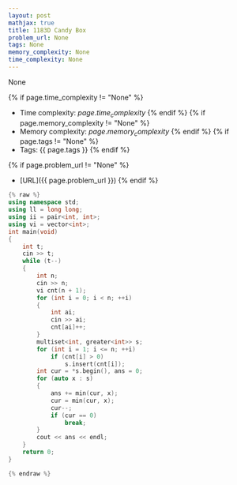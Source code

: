 ```yaml
---
layout: post
mathjax: true
title: 1183D Candy Box
problem_url: None
tags: None
memory_complexity: None
time_complexity: None
---
```


None


{% if page.time_complexity != "None" %}
- Time complexity: ${{ page.time_complexity }}$
{% endif %}
{% if page.memory_complexity != "None" %}
- Memory complexity: ${{ page.memory_complexity }}$
{% endif %}
{% if page.tags != "None" %}
- Tags: {{ page.tags }}
{% endif %}

{% if page.problem_url != "None" %}
- [URL]({{ page.problem_url }})
{% endif %}

```cpp
{% raw %}
using namespace std;
using ll = long long;
using ii = pair<int, int>;
using vi = vector<int>;
int main(void)
{
    int t;
    cin >> t;
    while (t--)
    {
        int n;
        cin >> n;
        vi cnt(n + 1);
        for (int i = 0; i < n; ++i)
        {
            int ai;
            cin >> ai;
            cnt[ai]++;
        }
        multiset<int, greater<int>> s;
        for (int i = 1; i <= n; ++i)
            if (cnt[i] > 0)
                s.insert(cnt[i]);
        int cur = *s.begin(), ans = 0;
        for (auto x : s)
        {
            ans += min(cur, x);
            cur = min(cur, x);
            cur--;
            if (cur == 0)
                break;
        }
        cout << ans << endl;
    }
    return 0;
}

{% endraw %}
```